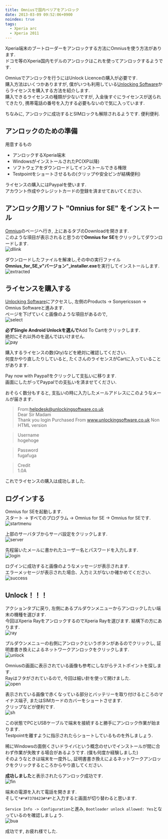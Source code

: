 ```yaml
---
title: Omniusで国内ペリアをアンロック
date: 2013-03-09 09:52:06+0900
noindex: true
tags:
  - Xperia arc
  - Xperia 2011
---
```


Xperia端末のブートローダーをアンロックする方法にOmniusを使う方法があります.  
ドコモ等のXperia国内モデルのアンロックはこれを使ってアンロックするようです.

Omniusでアンロックを行うにはUnlock Licenceの購入が必要です.  
購入方法はいくつかありますが, 僕がいつも利用している[Unlocking Software](http://www.unlockingsoftware.co.uk/)からライセンスを購入する方法を紹介します.  
購入できるライセンスの種類が少ないですが, 入金後すぐにライセンスが送られてきたり, 携帯電話の番号を入力する必要もないので気に入っています.

ちなみに, アンロックに成功するとSIMロックも解除されるようです. 便利便利.

## アンロックのための準備

用意するもの

* アンロックするXperia端末
* WindowsがインストールされたPC(XP以降)
* ソフトウェアをダウンロードしてインストールできる権限
* Testpointをショートさせるもの(クリップや安全ピンが結構便利)

ライセンスの購入にはPaypalを使います.  
アカウント作成やクレジットカードの登録を済ませておいてください.

## アンロック用ソフト "Omnius for SE" をインストール

[Omnius](http://www.omnius-server.com/)のページヘ行き, 上にあるタブのDownloadを開きます.  
このような項目が表示されると思うので**Omnius for SE**をクリックしてダウンロードします.  
![dllink](https://lh5.googleusercontent.com/-TbTZolnRZlo/UTw6SnG-OII/AAAAAAAABl4/TsjNxz6VGQ0/s800/downlo.png)

ダウンロードしたファイルを解凍し,その中の実行ファイル**Omnius\_for\_SE\_v"バージョン"\_installer.exe**を実行してインストールします.  
![extracted](https://lh4.googleusercontent.com/-Kn8VEGVBEiM/UTw6GtlxPNI/AAAAAAAABlw/VgX5qxlAMyM/s800/install.png)

## ライセンスを購入する

[Unlocking Software](http://www.unlockingsoftware.co.uk/)にアクセスし, 左側のProducts -> Sonyericsson -> Omnius Softwareと進みます.  
ページを下げていくと画像のような項目があるので,  
![select](https://lh6.googleusercontent.com/-KKEorLw7LB4/UTxAUWKwYpI/AAAAAAAABmg/LRrzu3pOf2o/s800/addcart.png)

**必ずSingle Android Unlockを選んで**Add To Cartをクリックします.  
絶対にそれ以外のを選んではいけません.  
![pay](https://lh4.googleusercontent.com/-q8vdU2s2t0Y/UTxB1d6KuRI/AAAAAAAABms/kGabziyofFU/s800/buylic.png)

購入するライセンスの数(Qty)などを絶対に確認してください.  
何度かやり直したりしていると, たくさんのライセンスがCartに入っていることがあります.

Pay now with Paypal!をクリックして支払いに移ります.  
画面にしたがってPaypalでの支払いを済ませてください.

おそらく数分もすると, 支払いの時に入力したメールアドレスにこのようなメールが届きます.

> From:helpdesk@unlockingsoftware.co.uk  
> Dear Sir Madam  
> Thank you login Purchased From www.unlockingsoftware.co.uk Non HTML version

> Username  
> hogehoge

> Password  
> fugafuga

> Credit  
> 1.0A

これでライセンスの購入は成功しました.

## ログインする

Omnius for SEを起動します.  
スタート -> すべてのプログラム -> Omnius for SE -> Omnius for SEです.  
![startmenu](https://lh3.googleusercontent.com/-ba4hcjrv4aA/UTw6cNXOt1I/AAAAAAAABmA/wXZQfRsScmQ/s640/runom.png)

上部のサーバタブからサーバ設定をクリックします.  
![server](https://lh6.googleusercontent.com/-u1ZVxvuDdhg/UTxLmwxq_LI/AAAAAAAABnE/1ONefcPOc24/s800/omnlogin1.png)

先程届いたメールに書かれたユーザー名とパスワードを入力します.  
![login](https://lh4.googleusercontent.com/-Izsk2rWzvlM/UTxMgijJb2I/AAAAAAAABnY/oVDr086aaTc/s800/omnlogin2.png)

ログインに成功すると画像のようなメッセージが表示されます.  
エラーメッセージが表示された場合、入力ミスがないか確かめてください.  
![success](https://lh5.googleusercontent.com/-CoZhoOCD7o0/UTqOKKwWo4I/AAAAAAAABkE/B1RA2kk8Kto/s800/login.jpg)

## Unlock！！！

アクションタブに戻り, 左側にあるプルダウンメニューからアンロックしたい端末の機種を選びます.  
今回はXperia RayをアンロックするのでXperia Rayを選びます. 結構下の方にあります.  
![ray](https://lh4.googleusercontent.com/-GVNqjLYo638/UTqNxVH04YI/AAAAAAAABjs/RkSj7GL4FXo/s800/seldev.jpg)

プルダウンメニューの右側にアンロックというボタンがあるのでクリックし, 証明書書き換えによるネットワークアンロックをクリックします.  
![unlock](https://lh6.googleusercontent.com/-JVMoecK_qZs/UTqN9Qfek6I/AAAAAAAABj4/Dym2O_QMqlQ/s800/start.jpg)

Omniusの画面に表示されている画像も参考にしながらテストポイントを探します.  
Rayはフタがされているので, 今回は細い針を使って開けました.  
![open](https://lh4.googleusercontent.com/-pUQ7x7Zdu6U/UTqJ_YF4-QI/AAAAAAAADVs/HDQZrrg3FYs/s640/DSC07059.JPG)

表示されている画像で赤くなっている部分とバッテリーを取り付けるところのマイナス端子, またはSIMカードのカバーをショートさせます.  
クリップなどが便利です.  
![sh](https://lh5.googleusercontent.com/-pJDRUpj8dZE/UTqKDMJK5WI/AAAAAAAABgQ/Ob6di7q57S4/s640/DSC07060.JPG)

この状態でPCとUSBケーブルで端末を接続すると勝手にアンロック作業が始まります.  
Testpointを離すように指示されたらショートしているものを外しましょう.

稀にWindowsの面倒くさいドライバという概念のせいでインストールが間に合わず作業が失敗する場合があるようです. (僕も何度か経験しました)        
そのようなときは端末を一度外し, 証明書書き換えによるネットワークアンロックをクリックするところからやり直してください.

**成功しました**と表示されたらアンロック成功です.  
![fin](https://lh6.googleusercontent.com/-DVXLfzCtm1Y/UTxTTv6jVxI/AAAAAAAABn0/Txj5_fVVmyo/s640/raysucc.png)

端末の電源を入れて電話を開きます.  
そして`*#*#7378423#*#*`と入力すると画面が切り替わると思います.

`Service Info -> Configuration`と進み, `Bootloader unlock allowed: Yes`となっているのを確認しましょう.  
![bua](https://lh4.googleusercontent.com/-_q05SmLA-qY/UTqKcAppaNI/AAAAAAAABk0/TIIEAw17l9M/s640/DSC07063.JPG)

成功です, お疲れ様でした.
